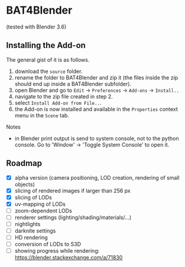 # BAT4Blender

(tested with Blender 3.6)

## Installing the Add-on
The general gist of it is as follows.
1. download the `source` folder.
2. rename the folder to BAT4Blender and zip it (the files inside the zip should end up inside a BAT4Blender subfolder).
3. open Blender and go to `Edit` -> `Preferences` -> `Add-ons` -> `Install..`
4. navigate to the zip file created in step 2.
5. select `Install Add-on from File..`.
6. the Add-on is now installed and available in the `Properties` context menu in the `Scene` tab.

Notes
- in Blender print output is send to system console, not to the python console. Go to 'Window' -> 'Toggle System Console' to open it.

## Roadmap

- [x] alpha version (camera positioning, LOD creation, rendering of small objects)
- [x] slicing of rendered images if larger than 256 px
- [x] slicing of LODs
- [x] uv-mapping of LODs
- [ ] zoom-dependent LODs
- [ ] renderer settings (lighting/shading/materials/…)
- [ ] nightlights
- [ ] darknite settings
- [ ] HD rendering
- [ ] conversion of LODs to S3D
- [ ] showing progress while rendering: https://blender.stackexchange.com/a/71830
